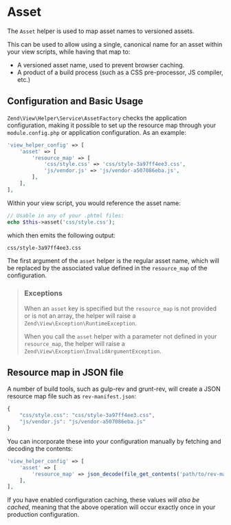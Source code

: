 # Asset

The `Asset` helper is used to map asset names to versioned assets.

This can be used to allow using a single, canonical name for an asset within
your view scripts, while having that map to:

- A versioned asset name, used to prevent browser caching.
- A product of a build process (such as a CSS pre-processor, JS compiler, etc.)

## Configuration and Basic Usage

`Zend\View\Helper\Service\AssetFactory` checks the application configuration,
making it possible to set up the resource map through your `module.config.php`
or application configuration. As an example:

```php
'view_helper_config' => [
    'asset' => [
        'resource_map' => [
            'css/style.css' => 'css/style-3a97ff4ee3.css',
            'js/vendor.js' => 'js/vendor-a507086eba.js',
        ],
    ],
],
```

Within your view script, you would reference the asset name:

```php
// Usable in any of your .phtml files:
echo $this->asset('css/style.css');
```

which then emits the following output:

```html
css/style-3a97ff4ee3.css
```

The first argument of the `asset` helper is the regular asset name, which will
be replaced by the associated value defined in the `resource_map` of the
configuration.

> ### Exceptions
>
> When an `asset` key is specified but the `resource_map` is not provided or is not
> an array, the helper will raise a `Zend\View\Exception\RuntimeException`.
>
> When you call the `asset` helper with a parameter not defined in your
> `resource_map`, the helper will raise a `Zend\View\Exception\InvalidArgumentException`.

## Resource map in JSON file

A number of build tools, such as gulp-rev and grunt-rev, will create a JSON
resource map file such as `rev-manifest.json`:

```javascript
{
    "css/style.css": "css/style-3a97ff4ee3.css",
    "js/vendor.js": "js/vendor-a507086eba.js"
}
```

You can incorporate these into your configuration manually by fetching and
decoding the contents:

```php
'view_helper_config' => [
    'asset' => [
        'resource_map' => json_decode(file_get_contents('path/to/rev-manifest.json'), true),
    ],
],
```

If you have enabled configuration caching, these values _will also be cached_,
meaning that the above operation will occur exactly once in your production
configuration.
